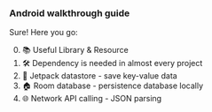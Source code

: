 ### Android walkthrough guide 

Sure! Here you go:

0. 📚 Useful Library & Resource 
1. 🛠️ Dependency is needed in almost every project
2. 🚀 Jetpack datastore - save key-value data 
3. 🏠 Room database -  persistence database locally
4. 🌐 Network API calling -  JSON parsing
